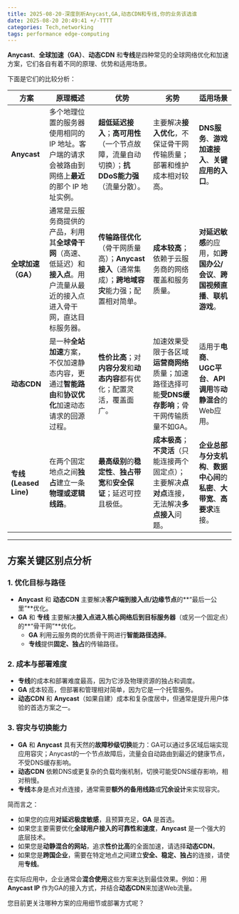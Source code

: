 ```yaml
---
title: 2025-08-20-深度剖析Anycast,GA,动态CDN和专线,你的业务该选谁
date: 2025-08-20 20:49:41 +/-TTTT
categories: Tech,networking
tags: performance edge-computing
---
```

<font style="color:rgb(27, 28, 29);"></font>**<font style="color:rgb(27, 28, 29);">Anycast</font>**<font style="color:rgb(27, 28, 29);">、</font>**<font style="color:rgb(27, 28, 29);">全球加速（GA）</font>**<font style="color:rgb(27, 28, 29);">、</font>**<font style="color:rgb(27, 28, 29);">动态CDN</font>**<font style="color:rgb(27, 28, 29);"> 和</font>**<font style="color:rgb(27, 28, 29);">专线</font>**<font style="color:rgb(27, 28, 29);">是四种常见的全球网络优化和加速方案，它们各自有着不同的原理、优势和适用场景。</font>

<font style="color:rgb(27, 28, 29);">下面是它们的比较分析：</font>

| <font style="color:rgb(27, 28, 29);">方案</font>                   | <font style="color:rgb(27, 28, 29);">原理概述</font>                                                                                                                                                                                                                                                                                                                                                                   | <font style="color:rgb(27, 28, 29);">优势</font>                                                                                                                                                                                                                                                                                                                                                                                       | <font style="color:rgb(27, 28, 29);">劣势</font>                                                                                                                                                                                                                                                                                                                                                                                                                   | <font style="color:rgb(27, 28, 29);">适用场景</font>                                                                                                                                                                                                                                                                                                                                                                                                                                                                                   |
| ------------------------------------------------------------------ | ---------------------------------------------------------------------------------------------------------------------------------------------------------------------------------------------------------------------------------------------------------------------------------------------------------------------------------------------------------------------------------------------------------------------- | -------------------------------------------------------------------------------------------------------------------------------------------------------------------------------------------------------------------------------------------------------------------------------------------------------------------------------------------------------------------------------------------------------------------------------------- | ------------------------------------------------------------------------------------------------------------------------------------------------------------------------------------------------------------------------------------------------------------------------------------------------------------------------------------------------------------------------------------------------------------------------------------------------------------------ | -------------------------------------------------------------------------------------------------------------------------------------------------------------------------------------------------------------------------------------------------------------------------------------------------------------------------------------------------------------------------------------------------------------------------------------------------------------------------------------------------------------------------------------- |
| **<font style="color:rgb(27, 28, 29);">Anycast</font>**            | <font style="color:rgb(27, 28, 29);">多个地理位置的服务器使用相同的 IP 地址。客户端的请求会被路由到网络上</font>**<font style="color:rgb(27, 28, 29);">最近</font>**<font style="color:rgb(27, 28, 29);">的那个 IP 地址实例。</font>                                                                                                                                                                                   | **<font style="color:rgb(27, 28, 29);">超低延迟接入</font>**<font style="color:rgb(27, 28, 29);">；</font>**<font style="color:rgb(27, 28, 29);">高可用性</font>**<font style="color:rgb(27, 28, 29);">（一个节点故障，流量自动切换）；</font>**<font style="color:rgb(27, 28, 29);">抗DDoS能力强</font>**<font style="color:rgb(27, 28, 29);">（流量分散）。</font>                                                                   | <font style="color:rgb(27, 28, 29);">主要解决</font>**<font style="color:rgb(27, 28, 29);">接入优化</font>**<font style="color:rgb(27, 28, 29);">，不保证骨干网传输质量；部署和维护成本相对较高。</font>                                                                                                                                                                                                                                                           | **<font style="color:rgb(27, 28, 29);">DNS服务</font>**<font style="color:rgb(27, 28, 29);">、</font>**<font style="color:rgb(27, 28, 29);">游戏加速接入</font>**<font style="color:rgb(27, 28, 29);">、</font>**<font style="color:rgb(27, 28, 29);">关键应用的入口</font>**<font style="color:rgb(27, 28, 29);">。</font>                                                                                                                                                                                                            |
| **<font style="color:rgb(27, 28, 29);">全球加速（GA）</font>**     | <font style="color:rgb(27, 28, 29);">通常是云服务商提供的产品，利用其</font>**<font style="color:rgb(27, 28, 29);">全球骨干网</font>**<font style="color:rgb(27, 28, 29);">（高速、低延迟）和</font>**<font style="color:rgb(27, 28, 29);">接入点</font>**<font style="color:rgb(27, 28, 29);">。用户流量从最近的接入点进入骨干网，直达目标服务器。</font>                                                             | **<font style="color:rgb(27, 28, 29);">传输路径优化</font>**<font style="color:rgb(27, 28, 29);">（骨干网质量高）；</font>**<font style="color:rgb(27, 28, 29);">Anycast接入</font>**<font style="color:rgb(27, 28, 29);">（通常集成）；</font>**<font style="color:rgb(27, 28, 29);">跨地域容灾</font>**<font style="color:rgb(27, 28, 29);">能力强；配置相对简单。</font>                                                            | **<font style="color:rgb(27, 28, 29);">成本较高</font>**<font style="color:rgb(27, 28, 29);">；依赖于云服务商的网络覆盖和服务质量。</font>                                                                                                                                                                                                                                                                                                                         | **<font style="color:rgb(27, 28, 29);">对延迟敏感</font>**<font style="color:rgb(27, 28, 29);">的应用，如</font>**<font style="color:rgb(27, 28, 29);">跨国办公/会议</font>**<font style="color:rgb(27, 28, 29);">、</font>**<font style="color:rgb(27, 28, 29);">跨国视频直播</font>**<font style="color:rgb(27, 28, 29);">、</font>**<font style="color:rgb(27, 28, 29);">联机游戏</font>**<font style="color:rgb(27, 28, 29);">。</font>                                                                                            |
| **<font style="color:rgb(27, 28, 29);">动态CDN</font>**            | <font style="color:rgb(27, 28, 29);">是一种</font>**<font style="color:rgb(27, 28, 29);">全站加速</font>**<font style="color:rgb(27, 28, 29);">方案，不仅加速静态内容，更通过</font>**<font style="color:rgb(27, 28, 29);">智能路由</font>**<font style="color:rgb(27, 28, 29);">和</font>**<font style="color:rgb(27, 28, 29);">协议优化</font>**<font style="color:rgb(27, 28, 29);">加速动态请求的回源过程。</font> | **<font style="color:rgb(27, 28, 29);">性价比高</font>**<font style="color:rgb(27, 28, 29);">；对</font>**<font style="color:rgb(27, 28, 29);">内容分发</font>**<font style="color:rgb(27, 28, 29);">和</font>**<font style="color:rgb(27, 28, 29);">动态内容</font>**<font style="color:rgb(27, 28, 29);">都有优化；配置灵活，覆盖面广。</font>                                                                                       | <font style="color:rgb(27, 28, 29);">加速效果受限于各区域</font>**<font style="color:rgb(27, 28, 29);">运营商网络</font>**<font style="color:rgb(27, 28, 29);">质量；加速路径选择可能</font>**<font style="color:rgb(27, 28, 29);">受DNS缓存影响</font>**<font style="color:rgb(27, 28, 29);">；骨干网传输质量不如GA。</font>                                                                                                                                      | <font style="color:rgb(27, 28, 29);">适用于</font>**<font style="color:rgb(27, 28, 29);">电商</font>**<font style="color:rgb(27, 28, 29);">、</font>**<font style="color:rgb(27, 28, 29);">UGC平台</font>**<font style="color:rgb(27, 28, 29);">、</font>**<font style="color:rgb(27, 28, 29);">API调用</font>**<font style="color:rgb(27, 28, 29);">等</font>**<font style="color:rgb(27, 28, 29);">动静混合</font>**<font style="color:rgb(27, 28, 29);">的Web应用。</font>                                                          |
| **<font style="color:rgb(27, 28, 29);">专线 (Leased Line)</font>** | <font style="color:rgb(27, 28, 29);">在两个固定地点之间</font>**<font style="color:rgb(27, 28, 29);">独占</font>**<font style="color:rgb(27, 28, 29);">建立一条</font>**<font style="color:rgb(27, 28, 29);">物理或逻辑线路</font>**<font style="color:rgb(27, 28, 29);">。</font>                                                                                                                                     | **<font style="color:rgb(27, 28, 29);">最高级别</font>**<font style="color:rgb(27, 28, 29);">的</font>**<font style="color:rgb(27, 28, 29);">稳定性</font>**<font style="color:rgb(27, 28, 29);">、</font>**<font style="color:rgb(27, 28, 29);">独占带宽</font>**<font style="color:rgb(27, 28, 29);">和</font>**<font style="color:rgb(27, 28, 29);">安全保证</font>**<font style="color:rgb(27, 28, 29);">；延迟可控且极低。</font> | **<font style="color:rgb(27, 28, 29);">成本极高</font>**<font style="color:rgb(27, 28, 29);">；</font>**<font style="color:rgb(27, 28, 29);">不灵活</font>**<font style="color:rgb(27, 28, 29);">（只能连接两个固定点）；主要解决</font>**<font style="color:rgb(27, 28, 29);">点对点</font>**<font style="color:rgb(27, 28, 29);">连接，无法解决</font>**<font style="color:rgb(27, 28, 29);">多点接入</font>**<font style="color:rgb(27, 28, 29);">问题。</font> | **<font style="color:rgb(27, 28, 29);">企业总部与分支机构</font>**<font style="color:rgb(27, 28, 29);">、</font>**<font style="color:rgb(27, 28, 29);">数据中心间</font>**<font style="color:rgb(27, 28, 29);">的</font>**<font style="color:rgb(27, 28, 29);">私密</font>**<font style="color:rgb(27, 28, 29);">、</font>**<font style="color:rgb(27, 28, 29);">大带宽</font>**<font style="color:rgb(27, 28, 29);">、</font>**<font style="color:rgb(27, 28, 29);">高要求</font>**<font style="color:rgb(27, 28, 29);">连接。</font> |


---

## <font style="color:rgb(27, 28, 29);">方案关键区别点分析</font>
### <font style="color:rgb(27, 28, 29);">1. 优化目标与路径</font>
+ **<font style="color:rgb(27, 28, 29);">Anycast</font>**<font style="color:rgb(27, 28, 29);"> 和 </font>**<font style="color:rgb(27, 28, 29);">动态CDN</font>**<font style="color:rgb(27, 28, 29);"> 主要解决</font>**<font style="color:rgb(27, 28, 29);">客户端到接入点/边缘节点</font>**<font style="color:rgb(27, 28, 29);">的**“最后一公里”**优化。</font>
+ **<font style="color:rgb(27, 28, 29);">GA</font>**<font style="color:rgb(27, 28, 29);"> 和 </font>**<font style="color:rgb(27, 28, 29);">专线</font>**<font style="color:rgb(27, 28, 29);"> 主要解决</font>**<font style="color:rgb(27, 28, 29);">接入点进入核心网络后到目标服务器</font>**<font style="color:rgb(27, 28, 29);">（或另一个固定点）的**“骨干网”**优化。</font>
    - **<font style="color:rgb(27, 28, 29);">GA</font>**<font style="color:rgb(27, 28, 29);"> 利用云服务商的优质骨干网进行</font>**<font style="color:rgb(27, 28, 29);">智能路径选择</font>**<font style="color:rgb(27, 28, 29);">。</font>
    - **<font style="color:rgb(27, 28, 29);">专线</font>**<font style="color:rgb(27, 28, 29);">提供</font>**<font style="color:rgb(27, 28, 29);">固定、独占</font>**<font style="color:rgb(27, 28, 29);">的传输路径。</font>

### <font style="color:rgb(27, 28, 29);">2. 成本与部署难度</font>
+ **<font style="color:rgb(27, 28, 29);">专线</font>**<font style="color:rgb(27, 28, 29);">的成本和部署难度最高，因为它涉及物理资源的独占和调度。</font>
+ **<font style="color:rgb(27, 28, 29);">GA</font>**<font style="color:rgb(27, 28, 29);"> 成本较高，但部署和管理相对简单，因为它是一个托管服务。</font>
+ **<font style="color:rgb(27, 28, 29);">动态CDN</font>**<font style="color:rgb(27, 28, 29);"> 和 </font>**<font style="color:rgb(27, 28, 29);">Anycast</font>**<font style="color:rgb(27, 28, 29);">（如果自建）成本和复杂度居中，但通常是提升用户体验的首选方案之一。</font>

### <font style="color:rgb(27, 28, 29);">3. 容灾与切换能力</font>
+ **<font style="color:rgb(27, 28, 29);">GA</font>**<font style="color:rgb(27, 28, 29);"> 和 </font>**<font style="color:rgb(27, 28, 29);">Anycast</font>**<font style="color:rgb(27, 28, 29);"> 具有天然的</font>**<font style="color:rgb(27, 28, 29);">故障秒级切换</font>**<font style="color:rgb(27, 28, 29);">能力：GA可以通过多区域后端实现应用容灾；Anycast的一个节点故障后，流量会自动路由到最近的健康节点，不受DNS缓存影响。</font>
+ **<font style="color:rgb(27, 28, 29);">动态CDN</font>**<font style="color:rgb(27, 28, 29);"> 依赖DNS或更复杂的负载均衡机制，切换可能受DNS缓存影响，相对稍慢。</font>
+ **<font style="color:rgb(27, 28, 29);">专线</font>**<font style="color:rgb(27, 28, 29);">本身是点对点连接，通常需要</font>**<font style="color:rgb(27, 28, 29);">额外的备用线路</font>**<font style="color:rgb(27, 28, 29);">或</font>**<font style="color:rgb(27, 28, 29);">冗余设计</font>**<font style="color:rgb(27, 28, 29);">来实现容灾。</font>

<font style="color:rgb(27, 28, 29);">简而言之：</font>

+ <font style="color:rgb(27, 28, 29);">如果您的应用</font>**<font style="color:rgb(27, 28, 29);">对延迟极度敏感</font>**<font style="color:rgb(27, 28, 29);">，且预算充足，</font>**<font style="color:rgb(27, 28, 29);">GA</font>**<font style="color:rgb(27, 28, 29);"> 是首选。</font>
+ <font style="color:rgb(27, 28, 29);">如果您主要需要优化</font>**<font style="color:rgb(27, 28, 29);">全球用户接入的可靠性和速度</font>**<font style="color:rgb(27, 28, 29);">，</font>**<font style="color:rgb(27, 28, 29);">Anycast</font>**<font style="color:rgb(27, 28, 29);"> 是一个强大的底层技术。</font>
+ <font style="color:rgb(27, 28, 29);">如果您是</font>**<font style="color:rgb(27, 28, 29);">动静混合的网站</font>**<font style="color:rgb(27, 28, 29);">，追求</font>**<font style="color:rgb(27, 28, 29);">性价比高</font>**<font style="color:rgb(27, 28, 29);">的全面加速，请选择</font>**<font style="color:rgb(27, 28, 29);">动态CDN</font>**<font style="color:rgb(27, 28, 29);">。</font>
+ <font style="color:rgb(27, 28, 29);">如果您是</font>**<font style="color:rgb(27, 28, 29);">跨国企业</font>**<font style="color:rgb(27, 28, 29);">，需要在特定地点之间建立</font>**<font style="color:rgb(27, 28, 29);">安全、稳定、独占</font>**<font style="color:rgb(27, 28, 29);">的连接，请使用</font>**<font style="color:rgb(27, 28, 29);">专线</font>**<font style="color:rgb(27, 28, 29);">。</font>

<font style="color:rgb(27, 28, 29);">在实际应用中，企业通常会</font>**<font style="color:rgb(27, 28, 29);">混合使用</font>**<font style="color:rgb(27, 28, 29);">这些方案来达到最佳效果。例如：用 </font>**<font style="color:rgb(27, 28, 29);">Anycast IP</font>**<font style="color:rgb(27, 28, 29);"> 作为GA的接入方式，并结合</font>**<font style="color:rgb(27, 28, 29);">动态CDN</font>**<font style="color:rgb(27, 28, 29);">来加速Web流量。</font>

<font style="color:rgb(27, 28, 29);">您目前更关注哪种方案的应用细节或部署方式呢？</font>

